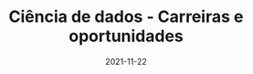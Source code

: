 ---
title: 'Ciência de dados - Carreiras e oportunidades'
date: '2021-11-22'
layout: event
transmission_url: 'https://www.youtube.com/embed/nemPvId0GAw'
local: 'Ômega Data Science (YouTube)'
description: >-
  Mesa redonda na Semana de Data Science da Ômega Data Science sobre carreiras e oportunidades na Ciência de Dados.
---